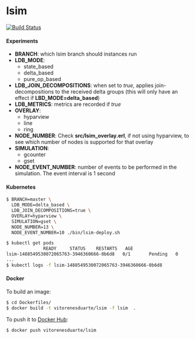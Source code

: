 # lsim

[![Build Status](https://travis-ci.org/vitorenesduarte/lsim.svg?branch=master)](https://travis-ci.org/vitorenesduarte/lsim/)


#### Experiments

- __BRANCH__: which lsim branch should instances run
- __LDB_MODE__:
  - state_based
  - delta_based
  - pure_op_based
- __LDB_JOIN_DECOMPOSITIONS__: when set to _true_, applies
join-decompositions to the received delta groups (this will only
have an effect if __LBD_MODE=delta_based__)
- __LDB_METRICS__: metrics are recorded if _true_
- __OVERLAY__:
  - hyparview
  - line
  - ring
- __NODE_NUMBER__: Check __src/lsim_overlay.erl__, if not using
hyparview, to see which number of nodes is supported for that overlay
- __SIMULATION__:
  - gcounter
  - gset
- __NODE_EVENT_NUMBER__: number of events to be performed in
the simulation. The event interval is 1 second


#### Kubernetes

```bash
$ BRANCH=master \
  LDB_MODE=delta_based \
  LDB_JOIN_DECOMPOSITIONS=true \
  OVERLAY=hyparview \
  SIMULATION=gset \
  NODE_NUMBER=13 \
  NODE_EVENT_NUMBER=10 ./bin/lsim-deploy.sh
```

```bash
$ kubectl get pods
              READY     STATUS    RESTARTS   AGE
lsim-1488549530072065763-3946360666-0b6d8   0/1       Pending   0
...
$ kubectl logs -f lsim-1488549530072065763-3946360666-0b6d8
```


#### Docker
To build an image:

```bash
$ cd Dockerfiles/
$ docker build -t vitorenesduarte/lsim -f lsim  .
```

To push it to [Docker Hub](https://hub.docker.com/):

```bash
$ docker push vitorenesduarte/lsim
```

